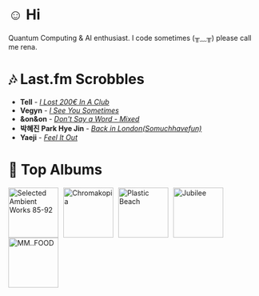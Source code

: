 # ☺︎ Hi



Quantum Computing & AI enthusiast. I code sometimes (╥﹏╥)
please call me rena. 

# 🎶 Last.fm Scrobbles

- **Tell** - *[I Lost 200€ In A Club](https://www.last.fm/music/Tell/_/I+Lost+200%E2%82%AC+In+A+Club)*
- **Vegyn** - *[I See You Sometimes](https://www.last.fm/music/Vegyn/_/I+See+You+Sometimes)*
- **&on&on** - *[Don't Say a Word - Mixed](https://www.last.fm/music/&on&on/_/Don%27t+Say+a+Word+-+Mixed)*
- **박혜진 Park Hye Jin** - *[Back in London(Somuchhavefun)](https://www.last.fm/music/%EB%B0%95%ED%98%9C%EC%A7%84+Park+Hye+Jin/_/Back+in+London(Somuchhavefun))*
- **Yaeji** - *[Feel It Out](https://www.last.fm/music/Yaeji/_/Feel+It+Out)*

# 📀 Top Albums

<a href='https://www.last.fm/music/Aphex+Twin/Selected+Ambient+Works+85-92'><img src='https://lastfm.freetls.fastly.net/i/u/300x300/6f199a67803148cfb2cf2238b8fda0fb.jpg' alt='Selected Ambient Works 85-92' title='Aphex Twin - Selected Ambient Works 85-92' width='100' style='margin-right: 10px;'></a><a href='https://www.last.fm/music/Tyler,+the+Creator/Chromakopia'><img src='https://lastfm.freetls.fastly.net/i/u/300x300/8c0b389bb4cbf522bc5a2b58e15b6620.jpg' alt='Chromakopia' title='Tyler, the Creator - Chromakopia' width='100' style='margin-right: 10px;'></a><a href='https://www.last.fm/music/Gorillaz/Plastic+Beach'><img src='https://lastfm.freetls.fastly.net/i/u/300x300/ce6e2af584a5480b85b79371b219a92e.png' alt='Plastic Beach' title='Gorillaz - Plastic Beach' width='100' style='margin-right: 10px;'></a><a href='https://www.last.fm/music/Japanese+Breakfast/Jubilee'><img src='https://lastfm.freetls.fastly.net/i/u/300x300/5d93403fbc951b7d31fa80ff826b5180.jpg' alt='Jubilee' title='Japanese Breakfast - Jubilee' width='100' style='margin-right: 10px;'></a><a href='https://www.last.fm/music/MF+DOOM/MM..FOOD'><img src='https://lastfm.freetls.fastly.net/i/u/300x300/7d1a24c15c32327454fb83f6177c0b76.png' alt='MM..FOOD' title='MF DOOM - MM..FOOD' width='100' style='margin-right: 10px;'></a>